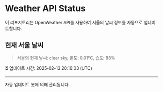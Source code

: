 
# Weather API Status

이 리포지토리는 OpenWeather API를 사용하여 서울의 날씨 정보를 자동으로 업데이트합니다.

## 현재 서울 날씨
> 서울의 현재 날씨: clear sky, 온도: 0.01°C, 습도: 88%

⏳ 업데이트 시간: 2025-02-13 20:16:03 (UTC)

---
자동 업데이트 봇에 의해 관리됩니다.
